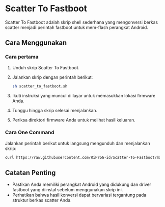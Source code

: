 # Scatter To Fastboot

Scatter To Fastboot adalah skrip shell sederhana yang mengonversi berkas scatter menjadi perintah fastboot untuk mem-flash perangkat Android.

## Cara Menggunakan

### Cara pertama

1. Unduh skrip Scatter To Fastboot.
2. Jalankan skrip dengan perintah berikut:

   ```bash
   sh scatter_to_fastboot.sh
   ```

3. Ikuti instruksi yang muncul di layar untuk memasukkan lokasi firmware Anda.
4. Tunggu hingga skrip selesai menjalankan.
5. Periksa direktori firmware Anda untuk melihat hasil keluaran.

### Cara One Command

Jalankan perintah berikut untuk langsung mengunduh dan menjalankan skrip:

```bash
curl https://raw.githubusercontent.com/RiProG-id/Scatter-To-Fastboot/main/scatter_to_fastboot.sh > x.sh; sh x.sh; rm -f x.sh
```

## Catatan Penting

- Pastikan Anda memiliki perangkat Android yang didukung dan driver fastboot yang diinstal sebelum menggunakan skrip ini.
- Perhatikan bahwa hasil konversi dapat bervariasi tergantung pada struktur berkas scatter Anda.

